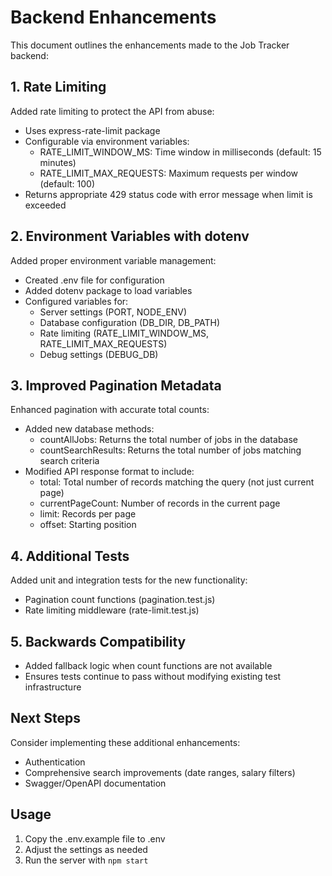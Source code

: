 # Backend Enhancements

This document outlines the enhancements made to the Job Tracker backend:

## 1. Rate Limiting

Added rate limiting to protect the API from abuse:

- Uses express-rate-limit package
- Configurable via environment variables:
  - RATE_LIMIT_WINDOW_MS: Time window in milliseconds (default: 15 minutes)
  - RATE_LIMIT_MAX_REQUESTS: Maximum requests per window (default: 100)
- Returns appropriate 429 status code with error message when limit is exceeded

## 2. Environment Variables with dotenv

Added proper environment variable management:

- Created .env file for configuration
- Added dotenv package to load variables
- Configured variables for:
  - Server settings (PORT, NODE_ENV)
  - Database configuration (DB_DIR, DB_PATH)
  - Rate limiting (RATE_LIMIT_WINDOW_MS, RATE_LIMIT_MAX_REQUESTS)
  - Debug settings (DEBUG_DB)

## 3. Improved Pagination Metadata

Enhanced pagination with accurate total counts:

- Added new database methods:
  - countAllJobs: Returns the total number of jobs in the database
  - countSearchResults: Returns the total number of jobs matching search criteria
- Modified API response format to include:
  - total: Total number of records matching the query (not just current page)
  - currentPageCount: Number of records in the current page
  - limit: Records per page
  - offset: Starting position

## 4. Additional Tests

Added unit and integration tests for the new functionality:

- Pagination count functions (pagination.test.js)
- Rate limiting middleware (rate-limit.test.js)

## 5. Backwards Compatibility

- Added fallback logic when count functions are not available
- Ensures tests continue to pass without modifying existing test infrastructure

## Next Steps

Consider implementing these additional enhancements:

- Authentication
- Comprehensive search improvements (date ranges, salary filters)
- Swagger/OpenAPI documentation

## Usage

1. Copy the .env.example file to .env
2. Adjust the settings as needed
3. Run the server with `npm start`
